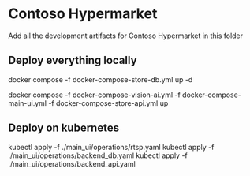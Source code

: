# Contoso Hypermarket

Add all the development artifacts for Contoso Hypermarket in this folder

## Deploy everything locally

docker compose -f docker-compose-store-db.yml up -d

docker compose -f docker-compose-vision-ai.yml -f docker-compose-main-ui.yml -f docker-compose-store-api.yml up

## Deploy on kubernetes
kubectl apply -f ./main_ui/operations/rtsp.yaml
kubectl apply -f ./main_ui/operations/backend_db.yaml
kubectl apply -f ./main_ui/operations/backend_api.yaml

